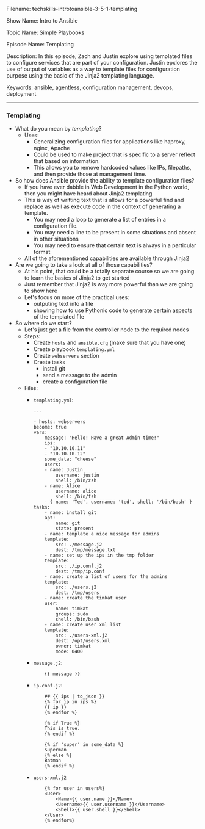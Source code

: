 Filename: techskills-introtoansible-3-5-1-templating

Show Name: Intro to Ansible

Topic Name: Simple Playbooks

Episode Name: Templating 

Description: 
In this episode, Zach and Justin explore using templated files to configure services that are part of your configuration.  Justin epxlores the use of output of variables as a way to template files for configuration purpose using the basic of the Jinja2 templating language.

Keywords: ansible, agentless, configuration management,
			devops, deployment

---

### Templating
+ What do you mean by _templating_?
	* Uses:
		- Generalizing configuration files for applications like haproxy, nginx, Apache
		- Could be used to make project that is specific to a server reflect that based on information.
		- This allows you to remove hardcoded values like IPs, filepaths, and then provide those at management time.
+ So how does Ansible provide the ability to template configuration files?
	* If you have ever dabble in Web Development in the Python world, then you might have heard about Jinja2 templating
	* This is way of writting text that is allows for a powerful find and replace as well as execute code in the context of generating a template.
		- You may need a loop to generate a list of entries in a configuration file.
		- You may need a line to be present in some situations and absent in other situations
		- You may need to ensure that certain text is always in a particular format
	* All of the aforementioned capabilities are available through Jinja2
+ Are we going to take a look at all of those capabilities?
	* At his point, that could be a totally separate course so we are going to learn the basics of Jinja2 to get started
	* Just remember that Jinja2 is way more powerful than we are going to show here
	* Let's focus on more of the practical uses:
		- outputing text into a file
		- showing how to use Pythonic code to generate certain aspects of the templated file
+ So where do we start?
	* Let's just get a file from the controller node to the required nodes
	* Steps:
		- Create `hosts` and `ansible.cfg` (make sure that you have one)
		- Create playbook `templating.yml`
		- Create `webservers` section
		- Create tasks
			+ install git
			+ send a message to the admin
			+ create a configuration file
	* Files:
		- `templating.yml`:
			```
			---

			- hosts: webservers
			become: true
			vars:
				message: "Hello! Have a great Admin time!"
				ips:
				- "10.10.10.11"
				- "10.10.10.12"
				some_data: "cheese"
				users: 
				- name: Justin
					username: justin
					shell: /bin/zsh
				- name: Alice
					username: alice
					shell: /bin/fsh
				- { name: 'Ted', username: 'ted', shell: '/bin/bash' } 
			tasks:
				- name: install git 
				apt:
					name: git
					state: present
				- name: template a nice message for admins
				template:
					src: ./message.j2
					dest: /tmp/message.txt
				- name: set up the ips in the tmp folder
				template:
					src: ./ip.conf.j2
					dest: /tmp/ip.conf
				- name: create a list of users for the admins
				template:
					src: ./users.j2
					dest: /tmp/users
				- name: create the timkat user
				user:
					name: timkat
					groups: sudo 
					shell: /bin/bash
				- name: create user xml list
				template: 
					src: ./users-xml.j2
					dest: /opt/users.xml
					owner: timkat
					mode: 0400 
	
			```

		- `message.j2`:
			```
				{{ message }}
			```
		- `ip.conf.j2`: 
			```
				## {{ ips | to_json }}
				{% for ip in ips %}
				{{ ip }}
				{% endfor %}

				{% if True %}
				This is true.
				{% endif %}

				{% if 'super' in some_data %}
				Superman 
				{% else %}
				Batman
				{% endif %}
			```
		- `users-xml.j2`
			```
				{% for user in users%}
				<User>
					<Name>{{ user.name }}</Name>
					<Username>{{ user.username }}</Username>
					<Shell>{{ user.shell }}</Shell>
				</User>
				{% endfor%}

			```



